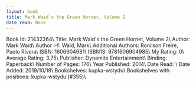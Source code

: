 ```yaml
---
layout: book
title: Mark Waid's the Green Hornet, Volume 2
date_read: None
---
```


Book Id: 21432364\ 
Title: Mark Waid's the Green Hornet, Volume 2\ 
Author: Mark Waid\ 
Author l-f: Waid, Mark\ 
Additional Authors: Ronilson Freire, Paolo Rivera\ 
ISBN: 1606904981\ 
ISBN13: 9781606904985\ 
My Rating: 0\ 
Average Rating: 3.75\ 
Publisher: Dynamite Entertainment\ 
Binding: Paperback\ 
Number of Pages: 176\ 
Year Published: 2014\ 
Date Read: \ 
Date Added: 2019/10/18\ 
Bookshelves: kupka-wstydu\ 
Bookshelves with positions: kupka-wstydu (#355)\ 


